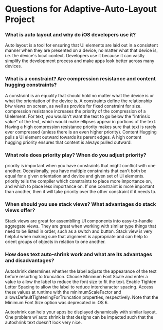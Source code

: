 # Questions for Adaptive-Auto-Layout Project

### What is auto layout and why do iOS developers use it?
Auto layout is a tool for ensuring that UI elements are laid out in a consistent manner when they are presented on a device, no matter what that device is, i.e. the device's local context. Developers use it because it can vastly simplify the development process and make apps look better across many devices.

### What is a constraint? Are compression resistance and content hugging constraints?
A constraint is an equality that should hold no matter what the device is or what the orientation of the device is. A constraints define the relationship b/w views on screen, as well as provide for fixed constraint for size. compression resistance increases the priority of the compression of a UIelement. For text, you wouldn't want the text to go below the "intrinsic value" of the text, which would make ellipses appear in portions of the text. Having a high compression resistance priority makes sure that text is rarely ever compressed (unless there is an even higher priority). Content Hugging pulls a UI element outward towards its parent edges. A high content hugging priority ensures that content is always pulled outward.

### What role does priority play? When do you adjust priority?
priority is important when you have constraints that might conflict with one another. Occasionally, you have multiple constraints that can't both be equal for a given orientation and device and given set of UI elements. priority tells the compiler which constraints to place more importance on, and which to place less importance on. If one constraint is more important than another, then it will take priority over the other constraint if it needs to.

### When should you use stack views? What advantages do stack views offer?
Stack views are great for assemblling UI components into easy-to-handle aggregate views. They are great when working with similar type things that need to be listed in order, such as a switch and button. Stack view is very helpful when making sure that alignment is appropriate and can help to orient groups of objects in relation to one another.

### How does text auto-shrink work and what are its advantages and disadvantages?
Autoshrink determines whether the label adjusts the appearance of the text before resorting to truncation. Choose Minimum Font Scale and enter a value to allow the label to reduce the font size to fit the text. Enable Tighten Letter Spacing to allow the label to reduce intercharacter spacing. Access these values at runtime with the minimumScaleFactor and allowsDefaultTighteningForTruncation properties, respectively. Note that the Minimum Font Size option was deprecated in iOS 6.

Autoshrink can help your apps be displayed dynamically with similar layout. One problem w/ auto shrink is that designs can be impacted such that the autoshrink text doesn't look very nice.
